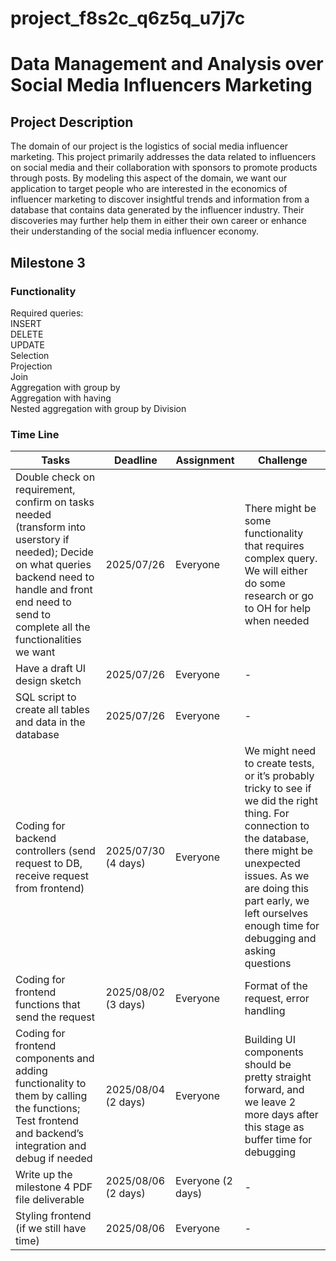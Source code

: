 # project_f8s2c_q6z5q_u7j7c 
# Data Management and Analysis over Social Media Influencers Marketing

## Project Description
The domain of our project is the logistics of social media influencer marketing. This project primarily addresses the data related to influencers on social media and their collaboration with sponsors to promote products through posts. By modeling this aspect of the domain, we want our application to target people who are interested in the economics of influencer marketing to discover insightful trends and information from a database that contains data generated by the influencer industry. Their discoveries may further help them in either their own career or enhance their understanding of the social media influencer economy.

## Milestone 3

### Functionality
Required queries:\
INSERT\
DELETE\
UPDATE\
Selection\
Projection\
Join \
Aggregation with group by\
Aggregation with having\
Nested aggregation with group by
Division 

### Time Line 
|Tasks|Deadline|Assignment|Challenge|
|-----|--------|----------|---------|
|Double check on requirement, confirm on tasks needed (transform into userstory if needed); Decide on what queries backend need to handle and front end need to send to complete all the functionalities we want    |      2025/07/26 | Everyone|There might be some functionality that requires complex query. We will either do some research or go to OH for help when needed|
|Have a draft UI design sketch |2025/07/26|Everyone|-|
|SQL script to create all tables and data in the database|2025/07/26|Everyone| - |
|Coding for backend controllers (send request to DB, receive request from frontend)|2025/07/30 (4 days)|Everyone|We might need to create tests, or it’s probably tricky to see if we did the right thing. For connection to the database, there might be unexpected issues. As we are doing this part early, we left ourselves enough time for debugging and asking questions|
|Coding for frontend functions that send the request|2025/08/02 (3 days)|Everyone|Format of the request, error handling|
Coding for frontend components and adding functionality to them by calling the functions; Test frontend and backend’s integration and debug if needed|2025/08/04 (2 days)|Everyone|Building UI components should be pretty straight forward, and we leave 2 more days after this stage as buffer time for debugging|
|Write up the milestone 4 PDF file deliverable|2025/08/06 (2 days)| Everyone (2 days)| - |
|Styling frontend (if we still have time)|2025/08/06|Everyone | - |



